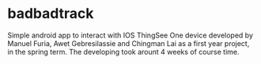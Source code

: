# badbadtrack

Simple android app to interact with IOS ThingSee One device developed by Manuel Furia, Awet Gebresilassie and Chingman Lai as a first year project, in the spring term. The developing took arount 4 weeks of course time.
